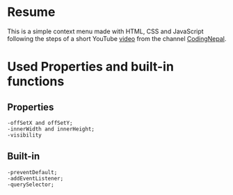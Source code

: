 # Resume
This is a simple context menu made with HTML, CSS and JavaScript following the steps of a short YouTube [video](https://www.youtube.com/watch?v=w8xdqfez3qU&ab_channel=CodingNepal) from the channel [CodingNepal](https://www.youtube.com/@CodingNepal).

# Used Properties and built-in functions

## Properties
    -offSetX and offSetY;
    -innerWidth and innerHeight;
    -visibility

## Built-in
    -preventDefault;
    -addEventListener;
    -querySelector;

